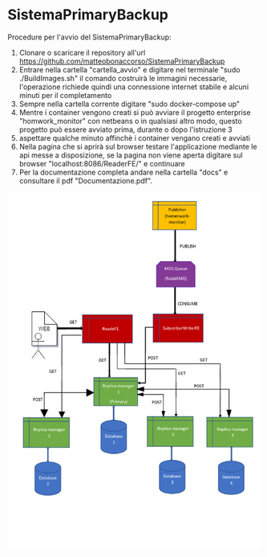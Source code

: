 # SistemaPrimaryBackup
Procedure per l'avvio del SistemaPrimaryBackup:
1. Clonare o scaricare il repository all'url https://github.com/matteobonaccorso/SistemaPrimaryBackup
2. Entrare nella cartella "cartella_avvio" e digitare nel terminale "sudo ./BuildImages.sh" il comando costruirà le immagini necessarie, l'operazione richiede quindi una connessione internet stabile e alcuni minuti per il completamento
3. Sempre nella cartella corrente digitare "sudo docker-compose up" 
4. Mentre i container vengono creati si può avviare il progetto enterprise "homwork_monitor" con netbeans o in qualsiasi altro modo, questo progetto può essere avviato prima, durante o dopo l'istruzione 3
5. aspettare qualche minuto affinchè i container vengano creati e avviati
6. Nella pagina che si aprirà sul browser testare l'applicazione mediante le api messe a disposizione, se la pagina non viene aperta digitare sul browser "localhost:8086/ReaderFE/" e continuare
7. Per la documentazione completa andare nella cartella "docs" e consultare il pdf "Documentazione.pdf".

![Screenshot](PSD.jpg)
